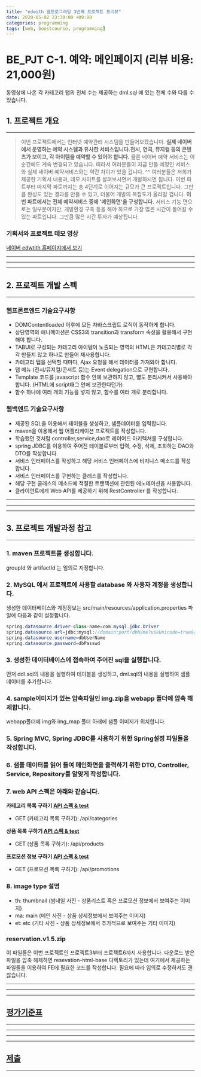 ```yaml
---
title: "edwith 웹프로그래밍 3번째 프로젝트 프리뷰"
date: 2020-05-02 23:39:00 +09:00
categories: programming
tags: [web, boostcourse, programming]
---
```


# BE_PJT C-1. 예약: 메인페이지 (리뷰 비용: 21,000원)

동영상에 나온 각 카테고리 탭의 전체 수는 제공하는 dml.sql 에 있는 전체 수와 다를 수 있습니다.

## 1. 프로젝트 개요

---

> 이번 프로젝트에서는 인터넷 예약관리 시스템을 만들어보겠습니다.
**실제 네이버에서 운영하는 예약 시스템과 유사한 서비스입니다.전시, 연극, 뮤지컬 등의 콘텐츠가 보이고, 각 아이템을 예약할 수 있어야 합니다.**
물론 네이버 예약 서비스는 이 순간에도 계속 변경되고 있습니다.
따라서 여러분들이 지금 만들 예정인 서비스와 실제 네이버 예약서비스와는 약간 차이가 있을 겁니다. ^^
여러분들은 저희가 제공한 기획서 내용과, 데모 사이트를 살펴보시면서 개발하시면 됩니다.
이번 파트부터 마지막 파트까지는 총 4단계로 이어지는 규모가 큰 프로젝트입니다.
그만큼 완성도 있는 결과를 만들 수 있고, 더불어 개발의 복잡도가 올라갈 겁니다.
**이번 파트에서는 전체 예약서비스 중에 '메인화면'을 구성합니다.**
서비스 기능 면으로는 일부분이지만, 개발환경 구축 등을 해야 하므로 가장 많은 시간이 들어갈 수 있는 파트입니다.
그만큼 많은 시간 투자가 예상됩니다.

### 기획서와 프로젝트 데모 영상

[네이버 edwtith 홈페이지에서 보기](https://www.edwith.org/boostcourse-web/project/8/content/7#summary)

---

---

---

## 2. 프로젝트 개발 스펙

---

### **웹프론트엔드 기술요구사항**

- DOMContentloaded 이후에 모든 자바스크립트 로직이 동작하게 합니다.
- 상단영역의 애니메이션은 CSS3의 transition과 transform 속성을 활용해서 구현해야 합니다.
- TABUI로 구성되는 카테고리 아이템이 노출되는 영역의 HTML은 카테고리별로 각각 만들지 않고 하나로 만들어 재사용합니다.
- 카테고리 탭을 선택할 때마다, Ajax 요청을 해서 데이터를 가져와야 합니다.
- 탭 메뉴 (전시/뮤지컬/콘서트 등)는 Event delegation으로 구현합니다.
- Template 코드를 javascript 함수 안에 보관하지 않고, 별도 분리시켜서 사용해야 합니다. (HTML에 script태그 안에 보관한다던가)
- 함수 하나에 여러 개의 기능을 넣지 않고, 함수를 여러 개로 분리합니다.

### **웹백엔드 기술요구사항**

- 제공된 SQL을 이용해서 테이블을 생성하고, 샘플데이터를 입력합니다.
- maven을 이용해서 웹 어플리케이션 프로젝트를 작성합니다.
- 학습했던 것처럼 controller,service,dao로 레이어드 아키텍쳐를 구성합니다.
- spring JDBC를 이용하여 주어진 테이블로부터 입력, 수정, 삭제, 조회하는 DAO와 DTO를 작성합니다.
- 서비스 인터페이스를 작성하고 해당 서비스 인터페이스에 비지니스 메소드를 작성합니다.
- 서비스 인터페이스를 구현하는 클래스를 작성합니다.
- 해당 구현 클래스의 메소드에 적절한 트랜잭션에 관련된 애노테이션을 사용합니다.
- 클라이언트에게 Web API를 제공하기 위해 RestController 를 작성합니다.

---

---

---

## **3. 프로젝트 개발과정 참고**

---

### **1. maven 프로젝트를 생성합니다.**

groupId 와 artifactId 는 임의로 지정합니다.

### **2. MySQL 에서 프로젝트에 사용할 database 와 사용자 계정을 생성합니다.**

생성한 데이터베이스와 계정정보는 src/main/resources/application.properties 파일에 다음과 같이 설정합니다.

```java
spring.datasource.driver-class-name=com.mysql.jdbc.Driver
spring.datasource.url=jdbc:mysql://domain:port/dbName?useUnicode=true&characterEncoding=utf8
spring.datasource.username=dbUserName
spring.datasource.password=dbPasswd
```

### **3. 생성한 데이터베이스에 접속하여 주어진 sql을 실행합니다.**

먼저 ddl.sql의 내용을 실행하여 테이블을 생성하고, dml.sql의 내용을 실행하여 샘플 데이터를 추가합니다.

### **4. sample이미지가 있는 압축파일인 img.zip을 webapp 폴더에 압축 해제합니다.**

webapp폴더에 img와 img_map 폴더 아래에 샘플 이미지가 위치합니다.

### **5. Spring MVC, Spring JDBC를 사용하기 위한 Spring설정 파일들을 작성합니다.**

### **6. 샘플 데이터를 읽어 들여 메인화면을 출력하기 위한 DTO, Controller, Service, Repository를 알맞게 작성합니다.**

### **7. web API 스펙은 아래와 같습니다.**

**카테고리 목록 구하기 [API 스펙 & test](http://49.236.147.192:9090/swagger-ui.html#/%EC%B9%B4%ED%85%8C%EA%B3%A0%EB%A6%AC%20API/getCategoriesUsingGET)**

- GET (카테고리 목록 구하기): /api/categories

**상품 목록 구하기 [API 스펙 & test](http://49.236.147.192:9090/swagger-ui.html#/%EC%83%81%ED%92%88%20API/getProductsUsingGET)**

- GET (상품 목록 구하기): /api/products

**프로모션 정보 구하기 [API 스펙 & test](http://49.236.147.192:9090/swagger-ui.html#/)**

- GET (프로모션 목록 구하기): /api/promotions

### **8. image type 설명**

- th: thumbnail (썸네일 사진 - 상품리스트 혹은 프로모션 정보에서 보여주는 이미지)
- ma: main (메인 사진 - 상품 상세정보에서 보여주는 이미지)
- et: etc (기타 사진 - 상품 상세정보에서 추가적으로 보여주는 기타 이미지)

### reservation.v1.5.zip

이 파일들은 이번 프로젝트인 프로젝트3부터 프로젝트6까지 사용합니다. 다운로드 받은 파일을 압축 해제하면 resevation-html-base 디렉토리가 있는데 여기에서 제공하는 파일들을 이용하여 FE에 필요한 코드를 작성합니다. 필요에 따라 임의로 수정하셔도 괜찮습니다.

---

---

---

## [평가기준표](https://www.edwith.org/boostcourse-web/project/8/content/7#evaluation)

---



---

---

---

## [제출](https://www.edwith.org/boostcourse-web/project/8/content/7#submission)

---
